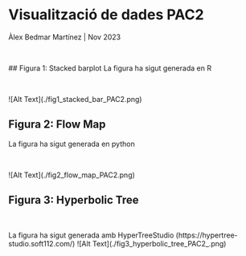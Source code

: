# Visualització de dades PAC2 
Àlex Bedmar Martínez  |  Nov 2023
<p>&nbsp;</p>
## Figura 1: Stacked barplot
La figura ha sigut generada en R
<p>&nbsp;</p>
 ![Alt Text](./fig1_stacked_bar_PAC2.png)



## Figura 2: Flow Map
La figura ha sigut generada en python
<p>&nbsp;</p>
 ![Alt Text](./fig2_flow_map_PAC2.png)



## Figura 3: Hyperbolic Tree
<p>&nbsp;</p>
La figura ha sigut generada amb HyperTreeStudio (https://hypertree-studio.soft112.com/)
 ![Alt Text](./fig3_hyperbolic_tree_PAC2_.png)
 
